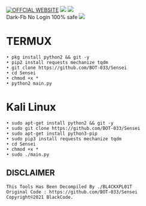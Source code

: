 <a href="https://www.zonahacker.site"><img title="OFFCIAL WEBSITE" src="https://img.shields.io/badge/WEBSITE-zonahacker.site-yellowgreen"></a>
<img src="https://img.shields.io/badge/TOOLS-SENSEI-blueviolet">
<img src="https://img.shields.io/badge/SIZE-199%20KB-brightgreen"><br>
Dark-Fb No Login 100% safe
<img src="https://github.com/BOT-033/Sensei/blob/master/Screenshot_2020-07-16-00-13-54-17.jpg">
# TERMUX
```
• pkg install python2 && git -y
• pip2 install requests mechanize tqdm
• git clone https://github.com/BOT-033/Sensei
• cd Sensei
• chmod +x *
• python2 main.py
```
# Kali Linux
```
• sudo apt-get install python2 && git -y
• sudo git clone https://github.com/BOT-033/Sensei
• sudo apt-get install python3-pip
• sudo pip3 install requests mechanize tqdm
• cd Sensei
• chmod +x *
• sudo ./main.py
``` 
## DISCLAIMER
```
This Tools Has Been Decompiled By ./BL4CKXPL01T
Original Code : https://github.com/BOT-033/Sensei
Copyright©2021 BlackCode.
```
